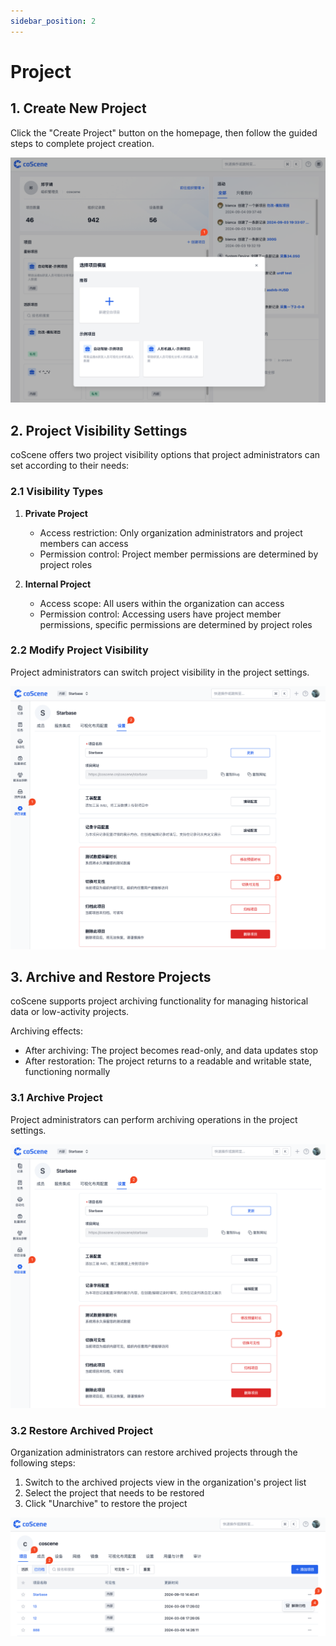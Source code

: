 ```yaml
---
sidebar_position: 2
---
```


# Project

## 1. Create New Project

Click the "Create Project" button on the homepage, then follow the guided steps to complete project creation.

![create-project](./img/4-2-create-project.png)

## 2. Project Visibility Settings

coScene offers two project visibility options that project administrators can set according to their needs:

### 2.1 Visibility Types

1. **Private Project**

   - Access restriction: Only organization administrators and project members can access
   - Permission control: Project member permissions are determined by project roles

2. **Internal Project**
   - Access scope: All users within the organization can access
   - Permission control: Accessing users have project member permissions, specific permissions are determined by project roles

### 2.2 Modify Project Visibility

Project administrators can switch project visibility in the project settings.

![setting-project-visibility](./img/4-2-setting-project-visibility.png)

## 3. Archive and Restore Projects

coScene supports project archiving functionality for managing historical data or low-activity projects.

Archiving effects:

- After archiving: The project becomes read-only, and data updates stop
- After restoration: The project returns to a readable and writable state, functioning normally

### 3.1 Archive Project

Project administrators can perform archiving operations in the project settings.

![archive-project](./img/4-2-archive-project.png)

### 3.2 Restore Archived Project

Organization administrators can restore archived projects through the following steps:

1. Switch to the archived projects view in the organization's project list
2. Select the project that needs to be restored
3. Click "Unarchive" to restore the project

![unarchive-project](./img/4-2-unarchive-project.png)
